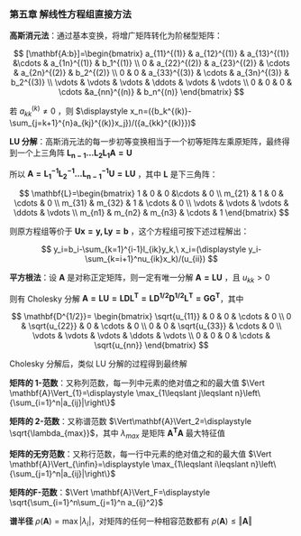 ### **第五章 解线性方程组直接方法**

**高斯消元法**：通过基本变换，将增广矩阵转化为阶梯型矩阵：

$$
[\mathbf{A:b}]=\begin{bmatrix}
a_{11}^{(1)} & a_{12}^{(1)} & a_{13}^{(1)} &\cdots & a_{1n}^{(1)} & b_1^{(1)} \\
0 & a_{22}^{(2)} & a_{23}^{(2)} & \cdots &  a_{2n}^{(2)} & b_2^{(2)} \\
0 & 0 & a_{33}^{(3)} & \cdots & a_{3n}^{(3)} & b_2^{(3)} \\
\vdots & \vdots & \vdots & \ddots & \vdots & \vdots \\
0 & 0 & 0 & \cdots &a_{nn}^{(n)} & b_n^{(n)}
\end{bmatrix}
$$

若 $a_{kk}^{(k)}\neq 0$ ，则 $\displaystyle x_n=({b_k^{(k)}-\sum_{j=k+1}^{n}a_{kj}^{(k)}x_j})/({a_{kk}^{(k)}})$

**LU 分解**：高斯消元法的每一步初等变换相当于一个初等矩阵左乘原矩阵，最终得到一个上三角阵 $\mathbf{L_{n-1}\dots L_2L_1A=U}$

所以 $\mathbf{A=L_1^{-1}L_2^{-1}\dots L_{n-1}^{-1}U=LU}$ ，其中 $\mathbf{L}$ 是下三角阵：

$$
\mathbf{L}=\begin{bmatrix}
1 & 0 & 0 &\cdots & 0 \\
m_{21} & 1 & 0 & \cdots &  0 \\
m_{31} & m_{32} & 1 & \cdots & 0 \\
\vdots & \vdots & \vdots & \ddots & \vdots \\
m_{n1} & m_{n2} & m_{n3} & \cdots & 1
\end{bmatrix}
$$

则原方程组等价于 $\mathbf{Ux=y, Ly=b}$ ，这个方程组可按下述过程解出：

$$
y_i=b_i-\sum_{k=1}^{i-1}l_{ik}y_k,\ x_i=(\displaystyle y_i-\sum_{k=i+1}^nu_{ik}x_k)/(u_{ii})
$$

**平方根法**：设 $\mathbf{A}$ 是对称正定矩阵，则一定有唯一分解 $\mathbf{A=LU}$ ，且 $u_{kk}>0$

则有 Cholesky 分解 $\mathbf{A=LU=LDL^T=LD^{1/2} D^{1/2} L^T=G G^T}$，其中

$$
\mathbf{D^{1/2}}=
\begin{bmatrix}
\sqrt{u_{11}} & 0 & 0 & \cdots & 0 \\
0 & \sqrt{u_{22}} & 0 & \cdots & 0 \\
0 & 0 & \sqrt{u_{33}} & \cdots & 0 \\
\vdots & \vdots & \vdots & \ddots & \vdots \\
0 & 0 & 0 & \cdots & \sqrt{u_{nn}}
\end{bmatrix}
$$

Cholesky 分解后，类似 LU 分解的过程得到最终解

**矩阵的 1-范数**：又称列范数，每一列中元素的绝对值之和的最大值 $\Vert \mathbf{A}\Vert_{1}=\displaystyle \max_{1\leqslant j\leqslant n}\left\{\sum_{i=1}^n|a_{ij}|\right\}$

**矩阵的 2-范数**：又称谱范数 $\Vert\mathbf{A}\Vert_2=\displaystyle \sqrt{\lambda_{max}}$，其中 $\lambda_{max}$ 是矩阵 $\mathbf{A^T A}$ 最大特征值

**矩阵的无穷范数**：又称行范数，每一行中元素的绝对值之和的最大值 $\Vert \mathbf{A}\Vert_{\infin}=\displaystyle \max_{1\leqslant i\leqslant n}\left\{\sum_{j=1}^n|a_{ij}|\right\}$

**矩阵的F-范数**：$\Vert \mathbf{A}\Vert_F=\displaystyle \sqrt{\sum_{i=1}^n\sum_{j=1}^n a_{ij}^2}$

**谱半径** $\rho(\mathbf{A})=\max|\lambda_i|$，对矩阵的任何一种相容范数都有 $\rho(\mathbf{A})\leqslant \Vert \mathbf{A} \Vert$
